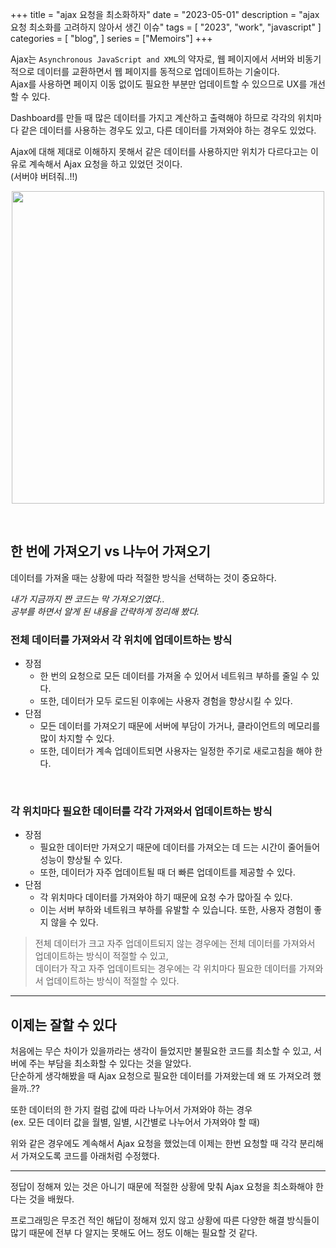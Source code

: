 +++
title = "ajax 요청을 최소화하자"
date = "2023-05-01"
description = "ajax 요청 최소화를 고려하지 않아서 생긴 이슈"
tags = [
    "2023",
    "work",
    "javascript"
]
categories = [
    "blog",
]
series = ["Memoirs"]
+++

Ajax는 `Asynchronous JavaScript and XML`의 약자로, 웹 페이지에서 서버와 비동기적으로 데이터를 교환하면서 웹 페이지를 동적으로 업데이트하는 기술이다. <br> Ajax를 사용하면 페이지 이동 없이도 필요한 부분만 업데이트할 수 있으므로 UX를 개선할 수 있다.

Dashboard를 만들 때 많은 데이터를 가지고 계산하고 출력해야 하므로 각각의 위치마다 같은 데이터를 사용하는 경우도 있고, 다른 데이터를 가져와야 하는 경우도 있었다.

Ajax에 대해 제대로 이해하지 못해서 같은 데이터를 사용하지만 위치가 다르다고는 이유로 계속해서 Ajax 요청을 하고 있었던 것이다.
 <br> (서버야 버텨줘..!!)

<p align="center"><img src="https://github.com/kmseunh/blog/assets/105186724/86e4f977-c819-4508-a6fa-c64c423bd2fe" width="500"></p>

<!--more-->

<br>

## 한 번에 가져오기 vs 나누어 가져오기

데이터를 가져올 때는 상황에 따라 적절한 방식을 선택하는 것이 중요하다.

_내가 지금까지 짠 코드는 막 가져오기였다.. <br>
공부를 하면서 알게 된 내용을 간략하게 정리해 봤다._

### 전체 데이터를 가져와서 각 위치에 업데이트하는 방식

- 장점
  - 한 번의 요청으로 모든 데이터를 가져올 수 있어서 네트워크 부하를 줄일 수 있다.
  - 또한, 데이터가 모두 로드된 이후에는 사용자 경험을 향상시킬 수 있다.
- 단점
  - 모든 데이터를 가져오기 때문에 서버에 부담이 가거나, 클라이언트의 메모리를 많이 차지할 수 있다.
  - 또한, 데이터가 계속 업데이트되면 사용자는 일정한 주기로 새로고침을 해야 한다.

<br>

### 각 위치마다 필요한 데이터를 각각 가져와서 업데이트하는 방식

- 장점
  - 필요한 데이터만 가져오기 때문에 데이터를 가져오는 데 드는 시간이 줄어들어 성능이 향상될 수 있다.
  - 또한, 데이터가 자주 업데이트될 때 더 빠른 업데이트를 제공할 수 있다.
- 단점
  - 각 위치마다 데이터를 가져와야 하기 때문에 요청 수가 많아질 수 있다.
  - 이는 서버 부하와 네트워크 부하를 유발할 수 있습니다. 또한, 사용자 경험이 좋지 않을 수 있다.

>전체 데이터가 크고 자주 업데이트되지 않는 경우에는 전체 데이터를 가져와서 업데이트하는 방식이 적절할 수 있고, <br> 데이터가 작고 자주 업데이트되는 경우에는 각 위치마다 필요한 데이터를 가져와서 업데이트하는 방식이 적절할 수 있다.

<hr>

## 이제는 잘할 수 있다

처음에는 무슨 차이가 있을까라는 생각이 들었지만 불필요한 코드를 최소할 수 있고, 서버에 주는 부담을 최소화할 수 있다는 것을 알았다. <br> 단순하게 생각해봤을 때 Ajax 요청으로 필요한 데이터를 가져왔는데 왜 또 가져오려 했을까..??

또한 데이터의 한 가지 컬럼 값에 따라 나누어서 가져와야 하는 경우 <br>
(ex. 모든 데이터 값을 월별, 일별, 시간별로 나누어서 가져와야 할 때)

위와 같은 경우에도 계속해서 Ajax 요청을 했었는데 이제는 한번 요청할 때 각각 분리해서 가져오도록 코드를 아래처럼 수정했다.

<script src="https://gist.github.com/kmseunh/d9acbd90ac3c5dd88d8c91dc303127d8.js"></script>

<hr>

정답이 정해져 있는 것은 아니기 때문에 적절한 상황에 맞춰 Ajax 요청을 최소화해야 한다는 것을 배웠다.

프로그래밍은 무조건 적인 해답이 정해져 있지 않고 상황에 따른 다양한 해결 방식들이 많기 때문에 전부 다 알지는 못해도 어느 정도 이해는 필요할 것 같다.

